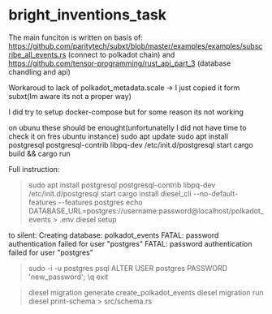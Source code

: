 # bright_inventions_task

The main funciton is written on basis of:
https://github.com/paritytech/subxt/blob/master/examples/examples/subscribe_all_events.rs (connect to polkadot chain)
and 
https://github.com/tensor-programming/rust_api_part_3 (database chandling and api)

Workaroud to lack of polkadot_metadata.scale -> I just copied it form subxt(Im aware its not a proper way)

I did try to setup docker-compose but for some reason its not working 

on ubunu these should be enought(unfortunatelly I did not have time to check it on fres ubuntu instance) 
sudo apt update
sudo apt install postgresql postgresql-contrib libpq-dev
/etc/init.d/postgresql start
cargo build && cargo run


Full instruction:
>sudo apt install postgresql postgresql-contrib libpq-dev
>/etc/init.d/postgresql start
>cargo install diesel_cli --no-default-features --features postgres
>echo DATABASE_URL=postgres://username:password@localhost/polkadot_events > .env
>diesel setup

to silent: Creating database: polkadot_events FATAL: password authentication failed for user "postgres" FATAL: password authentication failed for user "postgres"
>sudo -i -u postgres psql ALTER USER postgres PASSWORD 'new_password'; \q exit

>diesel migration generate create_polkadot_events 
>diesel migration run 
>diesel print-schema > src/schema.rs